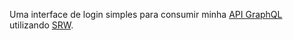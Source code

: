 Uma interface de login simples para consumir minha [API GraphQL](https://github.com/bruzt/backend-graphql-typeorm) utilizando [SRW](https://github.com/vercel/swr).
